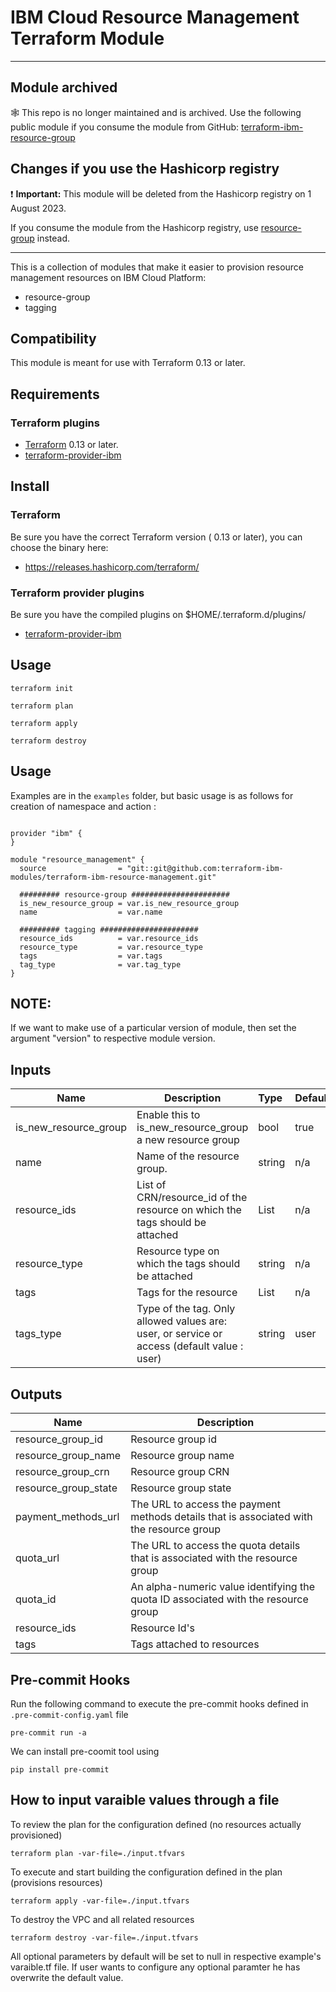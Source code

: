 # IBM Cloud Resource Management Terraform Module

---

## Module archived

:spider_web: This repo is no longer maintained and is archived. Use the following public module if you consume the module from GitHub: [terraform-ibm-resource-group](https://github.com/terraform-ibm-modules/terraform-ibm-resource-group)


## Changes if you use the Hashicorp registry

:exclamation: **Important:**  This module will be deleted from the Hashicorp registry on 1 August 2023. 

If you  consume the module from the Hashicorp registry, use [resource-group](https://registry.terraform.io/modules/terraform-ibm-modules/resource-group/ibm/latest) instead.

---

This is a collection of modules that make it easier to provision resource management resources on IBM Cloud Platform:

* resource-group
* tagging

## Compatibility

This module is meant for use with Terraform 0.13 or later.

## Requirements

### Terraform plugins

- [Terraform](https://www.terraform.io/downloads.html) 0.13 or later.
- [terraform-provider-ibm](https://github.com/IBM-Cloud/terraform-provider-ibm)

## Install

### Terraform

Be sure you have the correct Terraform version ( 0.13 or later), you can choose the binary here:
- https://releases.hashicorp.com/terraform/

### Terraform provider plugins

Be sure you have the compiled plugins on $HOME/.terraform.d/plugins/

- [terraform-provider-ibm](https://github.com/IBM-Cloud/terraform-provider-ibm)
## Usage

```
terraform init
```
```
terraform plan
```
```
terraform apply
```
```
terraform destroy
```

## Usage

Examples are in the `examples` folder, but basic usage is as follows for creation of namespace and action :

```hcl

provider "ibm" {
}

module "resource_management" {
  source                = "git::git@github.com:terraform-ibm-modules/terraform-ibm-resource-management.git"

  ######### resource-group ######################
  is_new_resource_group = var.is_new_resource_group
  name                  = var.name

  ######### tagging ######################
  resource_ids          = var.resource_ids
  resource_type         = var.resource_type
  tags                  = var.tags
  tag_type              = var.tag_type
}
```

## NOTE:

If we want to make use of a particular version of module, then set the argument "version" to respective module version.

## Inputs

| Name                    | Description                                                                  | Type   | Default | Required |
|-------------------------|------------------------------------------------------------------------------|:-------|---------|----------|
| is_new_resource_group   | Enable this to is_new_resource_group a new resource group                    | bool   | true    | no       |
| name                    | Name of the resource group.                                                  | string | n/a     | yes      |
| resource\_ids           | List of CRN/resource_id of the resource on which the tags should be attached | List   | n/a     | no       |
| resource\_type          | Resource type on which the tags should be attached                           | string | n/a     | no       |
| tags                    | Tags for the resource                                                        | List   | n/a     | no       |
| tags_type               | Type of the tag. Only allowed values are: user, or service or access (default value : user) | string   | user  | no  |

## Outputs

| Name                      | Description                                                                                 |
|---------------------------|---------------------------------------------------------------------------------------------|
| resource_group_id         | Resource group id                                                                           |
| resource_group_name       | Resource group name                                                                         |
| resource_group_crn        | Resource group CRN                                                                          |
| resource_group_state      | Resource group state                                                                        |
| payment_methods_url       | The URL to access the payment methods details that is associated with the resource group    |
| quota_url                 | The URL to access the quota details that is associated with the resource group              |
| quota_id                  | An alpha-numeric value identifying the quota ID associated with the resource group          |
| resource_ids              | Resource Id's                                                                               |
| tags                      | Tags attached to resources                                                                  |

## Pre-commit Hooks

Run the following command to execute the pre-commit hooks defined in `.pre-commit-config.yaml` file

  `pre-commit run -a`

We can install pre-coomit tool using

  `pip install pre-commit`

## How to input varaible values through a file

To review the plan for the configuration defined (no resources actually provisioned)

`terraform plan -var-file=./input.tfvars`

To execute and start building the configuration defined in the plan (provisions resources)

`terraform apply -var-file=./input.tfvars`

To destroy the VPC and all related resources

`terraform destroy -var-file=./input.tfvars`

All optional parameters by default will be set to null in respective example's varaible.tf file. If user wants to configure any optional paramter he has overwrite the default value.

